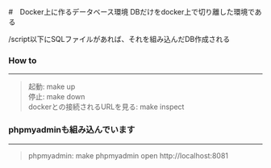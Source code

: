 
#　Docker上に作るデータベース環境
DBだけをdocker上で切り離した環境である

/script以下にSQLファイルがあれば、それを組み込んだDB作成される

### How to

---
>起動: make up  
>停止: make down  
>dockerとの接続されるURLを見る: make inspect  


### phpmyadminも組み込んでいます

---
> phpmyadmin:  make phpmyadmin
	open http://localhost:8081
